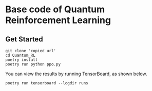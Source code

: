 # Base code of Quantum Reinforcement Learning

## Get Started
```terminal
git clone 'copied url'
cd Quantum_RL
poetry install
poetry run python ppo.py
```
You can view the results by running TensorBoard, as shown below.
```terminal
poetry run tensorboard --logdir runs
```
